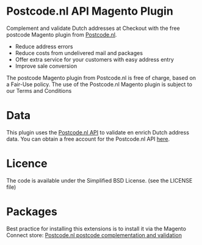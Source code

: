 Postcode.nl API Magento Plugin
=============

Complement and validate Dutch addresses at Checkout with the free postcode Magento plugin from [Postcode.nl](http://postcode.nl).

- Reduce address errors
- Reduce costs from undelivered mail and packages
- Offer extra service for your customers with easy address entry
- Improve sale conversion

The postcode Magento plugin from Postcode.nl is free of charge, based on a Fair-Use policy. The use of the Postcode.nl Magento plugin is subject to our Terms and Conditions

Data
=============

This plugin uses the [Postcode.nl API](https://api.postcode.nl) to validate en enrich Dutch address data.
You can obtain a free account for the Postcode.nl API [here](https://api.postcode.nl).

Licence
=============

The code is available under the Simplified BSD License. (see the LICENSE file)

Packages
=============

Best practice for installing this extensions is to install it via the Magento Connect store:
[Postcode.nl postcode complementation and validation](http://www.magentocommerce.com/magento-connect/catalog/product/view/id/14360/s/postcode-nl-postcode-complementation-and-validation-5609)



